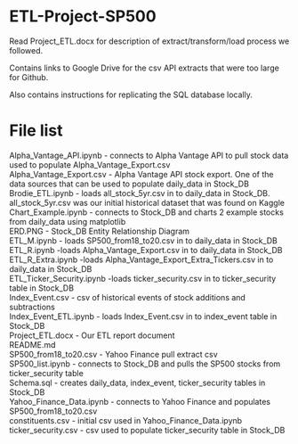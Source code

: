 # ETL-Project-SP500  
Read Project_ETL.docx for description of extract/transform/load process we followed.

Contains links to Google Drive for the csv API extracts that were too large for Github.

Also contains instructions for replicating the SQL database locally.

# File list
Alpha_Vantage_API.ipynb - connects to Alpha Vantage API to pull stock data used to populate Alpha_Vantage_Export.csv  
Alpha_Vantage_Export.csv - Alpha Vantage API stock export. One of the data sources that can be used to populate daily_data in Stock_DB  
Brodie_ETL.ipynb - loads all_stock_5yr.csv in to daily_data in Stock_DB. all_stock_5yr.csv was our initial historical dataset that was found on Kaggle  
Chart_Example.ipynb - connects to Stock_DB and charts 2 example stocks from daily_data using matplotlib  
ERD.PNG - Stock_DB Entity Relationship Diagram  
ETL_M.ipynb - loads SP500_from18_to20.csv in to daily_data in Stock_DB  
ETL_R.ipynb -loads Alpha_Vantage_Export.csv in to daily_data in Stock_DB  
ETL_R_Extra.ipynb -loads Alpha_Vantage_Export_Extra_Tickers.csv in to daily_data in Stock_DB  
ETL_Ticker_Security.ipynb -loads ticker_security.csv in to ticker_security table in Stock_DB  
Index_Event.csv - csv of historical events of stock additions and subtractions  
Index_Event_ETL.ipynb - loads Index_Event.csv in to index_event table in Stock_DB  
Project_ETL.docx - Our ETL report document  
README.md  
SP500_from18_to20.csv - Yahoo Finance  pull extract csv  
SP500_list.ipynb - connects to Stock_DB and pulls the SP500 stocks from ticker_security table  
Schema.sql - creates daily_data, index_event, ticker_security tables in Stock_DB  
Yahoo_Finance_Data.ipynb - connects to Yahoo Finance and populates SP500_from18_to20.csv  
constituents.csv - initial csv used in Yahoo_Finance_Data.ipynb  
ticker_security.csv - csv used to populate ticker_security table in Stock_DB  
